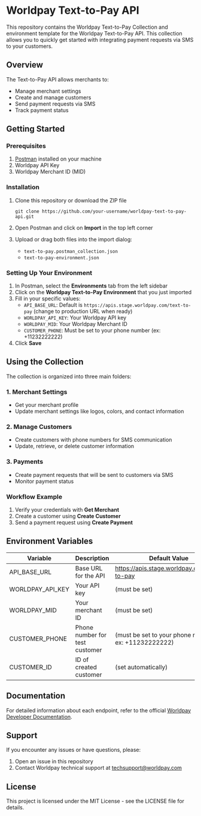 # Worldpay Text-to-Pay API

This repository contains the Worldpay Text-to-Pay Collection and environment template for the Worldpay Text-to-Pay API. This collection allows you to quickly get started with integrating payment requests via SMS to your customers.

## Overview

The Text-to-Pay API allows merchants to:
- Manage merchant settings
- Create and manage customers
- Send payment requests via SMS
- Track payment status

## Getting Started

### Prerequisites

1. [Postman](https://www.postman.com/downloads/) installed on your machine
2. Worldpay API Key
3. Worldpay Merchant ID (MID)

### Installation

1. Clone this repository or download the ZIP file
   ```
   git clone https://github.com/your-username/worldpay-text-to-pay-api.git
   ```

2. Open Postman and click on **Import** in the top left corner

3. Upload or drag both files into the import dialog:
   - `text-to-pay.postman_collection.json`
   - `text-to-pay-environment.json`

### Setting Up Your Environment

1. In Postman, select the **Environments** tab from the left sidebar
2. Click on the **Worldpay Text-to-Pay Environment** that you just imported
3. Fill in your specific values:
   - `API_BASE_URL`: Default is `https://apis.stage.worldpay.com/text-to-pay` (change to production URL when ready)
   - `WORLDPAY_API_KEY`: Your Worldpay API key
   - `WORLDPAY_MID`: Your Worldpay Merchant ID
   - `CUSTOMER_PHONE`: Must be set to your phone number (ex: +11232222222)
4. Click **Save**

## Using the Collection

The collection is organized into three main folders:

### 1. Merchant Settings
- Get your merchant profile
- Update merchant settings like logos, colors, and contact information

### 2. Manage Customers
- Create customers with phone numbers for SMS communication
- Update, retrieve, or delete customer information

### 3. Payments
- Create payment requests that will be sent to customers via SMS
- Monitor payment status

### Workflow Example

1. Verify your credentials with **Get Merchant**
2. Create a customer using **Create Customer**
3. Send a payment request using **Create Payment**

## Environment Variables

| Variable | Description | Default Value |
|----------|-------------|---------------|
| API_BASE_URL | Base URL for the API | https://apis.stage.worldpay.com/text-to-pay |
| WORLDPAY_API_KEY | Your API key | (must be set) |
| WORLDPAY_MID | Your merchant ID | (must be set) |
| CUSTOMER_PHONE | Phone number for test customer | (must be set to your phone number ex: +11232222222) |
| CUSTOMER_ID | ID of created customer | (set automatically) |

## Documentation

For detailed information about each endpoint, refer to the official [Worldpay Developer Documentation](https://developer.worldpay.com).

## Support

If you encounter any issues or have questions, please:
1. Open an issue in this repository
2. Contact Worldpay technical support at [techsupport@worldpay.com](mailto:techsupport@worldpay.com)

## License

This project is licensed under the MIT License - see the LICENSE file for details.